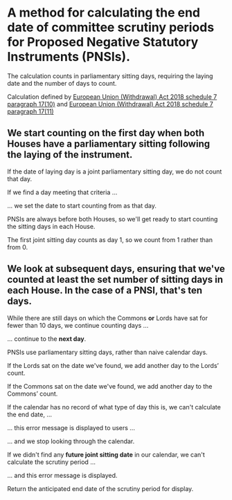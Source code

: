 # A method for calculating the end date of committee scrutiny periods for Proposed Negative Statutory Instruments (PNSIs).

The calculation counts in parliamentary sitting days, requiring the laying date and the number of days to count.

Calculation defined by [European Union (Withdrawal) Act 2018 schedule 7 paragraph 17(10)](https://www.legislation.gov.uk/ukpga/2018/16/schedule/7/enacted#schedule-7-paragraph-17-10) and [European Union (Withdrawal) Act 2018 schedule 7 paragraph 17(11)](https://www.legislation.gov.uk/ukpga/2018/16/schedule/7/enacted#schedule-7-paragraph-17-11)

## We start counting on the **first day when both Houses have a parliamentary sitting following the laying of the instrument**.

If the date of laying day is a joint parliamentary sitting day, we do not count that day.

If we find a day meeting that criteria ...

... we set the date to start counting from as that day.

PNSIs are always before both Houses, so we'll get ready to start counting the sitting days in each House.

The first joint sitting day counts as day 1, so we count from 1 rather than from 0.

## We look at subsequent days, ensuring that we've counted at least the set number of sitting days in each House. In the case of a PNSI, that's ten days.

While there are still days on which the Commons **or** Lords have sat for fewer than 10 days, we continue counting days ...

... continue to the **next day**.

PNSIs use parliamentary sitting days, rather than naive calendar days.

If the Lords sat on the date we've found, we add another day to the Lords’ count.

If the Commons sat on the date we've found, we add another day to the Commons’ count.

If the calendar has no record of what type of day this is, we can't calculate the end date, ...

... this error message is displayed to users ...

... and we stop looking through the calendar.

If we didn't find any **future joint sitting date** in our calendar, we can't calculate the scrutiny period ...

... and this error message is displayed.

Return the anticipated end date of the scrutiny period for display.

